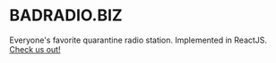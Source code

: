 # BADRADIO.BIZ

Everyone's favorite quarantine radio station. Implemented in ReactJS. [Check us out!](http://www.badradio.biz)
